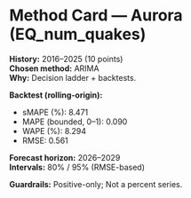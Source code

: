 # Method Card — Aurora (EQ_num_quakes)

**History:** 2016–2025 (10 points)  
**Chosen method:** ARIMA  
**Why:** Decision ladder + backtests.

**Backtest (rolling-origin):**
- sMAPE (%): 8.471
- MAPE (bounded, 0–1): 0.090
- WAPE (%): 8.294
- RMSE: 0.561

**Forecast horizon:** 2026–2029  
**Intervals:** 80% / 95% (RMSE-based)

**Guardrails:** Positive-only; Not a percent series.

